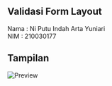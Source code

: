 ## Validasi Form Layout
Nama : Ni Putu Indah Arta Yuniari <br> NIM : 210030177

## Tampilan

![Preview](lib/assets/image.png)
